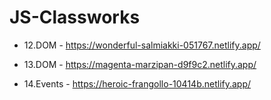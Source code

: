 # JS-Classworks

+ 12.DOM - https://wonderful-salmiakki-051767.netlify.app/

+ 13.DOM - https://magenta-marzipan-d9f9c2.netlify.app/

+ 14.Events - https://heroic-frangollo-10414b.netlify.app/
